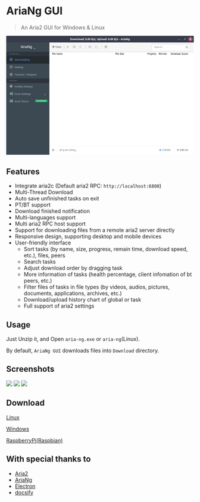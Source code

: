 # AriaNg GUI

> An Aria2 GUI for Windows & Linux

![](Screenshot1.png)

## Features
* Integrate aria2c (Default aria2 RPC: `http://localhost:6800`)
* Multi-Thread Download
* Auto save unfinished tasks on exit
* PT/BT support
* Download finished notification
* Multi-languages support
* Multi aria2 RPC host support
* Support for downloading files from a remote aria2 server directly
* Responsive design, supporting desktop and mobile devices
* User-friendly interface
    * Sort tasks (by name, size, progress, remain time, download speed, etc.), files, peers
    * Search tasks
    * Adjust download order by dragging task
    * More information of tasks (health percentage, client infomation of bt peers, etc.)
    * Filter files of tasks in file types (by videos, audios, pictures, documents, applications, archives, etc.)
    * Download/upload history chart of global or task
    * Full support of aria2 settings


## Usage

Just Unzip it, and Open `aria-ng.exe` or `aria-ng`(Linux).

By default, `AriaNg GUI` downloads files into `Download` directory.

<!-- ## 高级使用

### 文件直接下载

`AriaNg GUI`支持直接从远程aria2服务器上下载文件，此功能默认关闭。

#### 启用方法：

修改`GUI/resources/app/pages/js/`文件夹下的`download-url-setting.js`文件，将`false`修改为`true`,并在引号内写上直接下载地址。

例如：
```js
// 是否启用文件直接下载
enable_file_download = true

// 请在这里写下您的文件直接下载地址
download_url = "https://www.example.com/"
``` -->

## Screenshots

![](Screenshot5.png)
![](Screenshot2.png)
![](Screenshot3.png)

## Download

[Linux](https://xmader.oss-cn-shanghai.aliyuncs.com/AriaNG_GUI_Linux.zip)

[Windows](https://xmader.oss-cn-shanghai.aliyuncs.com/AriaNG_GUI_Windows.zip)

[RaspberryPi(Raspbian)](https://xmader.oss-cn-shanghai.aliyuncs.com/AriaNG_GUI_RaspberryPi.zip)

## With special thanks to

* [Aria2](https://aria2.github.io/)
* [AriaNg](http://ariang.mayswind.net/)
* [Electron](https://electronjs.org/)
* [docsify](https://docsify.js.org)




